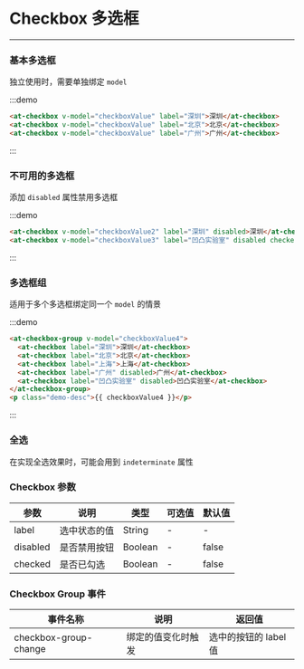 
# Checkbox 多选框

----

### 基本多选框

独立使用时，需要单独绑定 `model`

:::demo
```html
<at-checkbox v-model="checkboxValue" label="深圳">深圳</at-checkbox>
<at-checkbox v-model="checkboxValue" label="北京">北京</at-checkbox>
<at-checkbox v-model="checkboxValue" label="广州">广州</at-checkbox>
```
:::

### 不可用的多选框

添加 `disabled` 属性禁用多选框

:::demo
```html
<at-checkbox v-model="checkboxValue2" label="深圳" disabled>深圳</at-checkbox>
<at-checkbox v-model="checkboxValue3" label="凹凸实验室" disabled checked>凹凸实验室</at-checkbox>
```
:::

### 多选框组

适用于多个多选框绑定同一个 `model` 的情景

:::demo
```html
<at-checkbox-group v-model="checkboxValue4">
  <at-checkbox label="深圳">深圳</at-checkbox>
  <at-checkbox label="北京">北京</at-checkbox>
  <at-checkbox label="上海">上海</at-checkbox>
  <at-checkbox label="广州" disabled>广州</at-checkbox>
  <at-checkbox label="凹凸实验室" disabled>凹凸实验室</at-checkbox>
</at-checkbox-group>
<p class="demo-desc">{{ checkboxValue4 }}</p>
```
:::

### 全选

在实现全选效果时，可能会用到 `indeterminate` 属性

### Checkbox 参数

| 参数      | 说明          | 类型      | 可选值                           | 默认值  |
|---------- |-------------- |---------- |--------------------------------  |-------- |
| label | 选中状态的值 | String | - | - |
| disabled | 是否禁用按钮 | Boolean | - | false |
| checked | 是否已勾选 | Boolean | - | false |

### Checkbox Group 事件

| 事件名称      | 说明          | 返回值  |
|---------- |-------------- |---------- |
| checkbox-group-change | 绑定的值变化时触发 | 选中的按钮的 label 值 |

<style lang="sass" scoped>
  .demo-desc {
    margin: 8px 0;
    color: #8DABC4;
    font-size: 12px;
  }
</style>

<script>
export default {
  data() {
    return {
      checkboxValue: ['深圳'],
      checkboxValue2: [],
      checkboxValue3: ['深圳'],
      checkboxValue4: ['深圳', '凹凸实验室']
    }
  }
}
</script>

